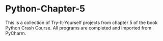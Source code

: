 # Python-Chapter-5
This is a collection of Try-It-Yourself projects from chapter 5 of the book Python Crash Course. All programs are completed and imported from PyCharm.
